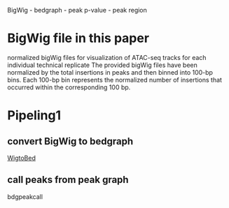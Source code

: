 BigWig - bedgraph - peak p-value - peak region
# BigWig file in this paper
normalized bigWig files for visualization of ATAC-seq tracks for each individual technical replicate
The provided bigWig files have been normalized by the total insertions in peaks and then binned into 100-bp bins. Each 100-bp bin represents the normalized number of insertions that occurred within the corresponding 100 bp.
# Pipeling1
## convert BigWig to bedgraph
[WigtoBed](http://barcwiki.wi.mit.edu/wiki/SOPs/coordinates)
## call peaks from peak graph
bdgpeakcall



<!--stackedit_data:
eyJoaXN0b3J5IjpbOTQ5NTcyNjkwLDUzMTA2NjE0NiwyMTEwNj
EzMzEwLDIwODY0NTU3NTVdfQ==
-->